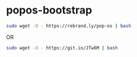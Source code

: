# popos-bootstrap

```bash
sudo wget -O - https://rebrand.ly/pop-os | bash
```
OR

```bash
sudo wget -O - https://git.io/JTw6M | bash
```
